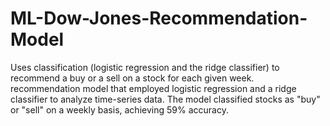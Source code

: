 # ML-Dow-Jones-Recommendation-Model
Uses classification (logistic regression and the ridge classifier) to recommend a buy or a sell on a stock for each given week.    
recommendation model that employed logistic regression and a ridge classifier to analyze time-series data. The model classified stocks as "buy" or "sell" on a weekly basis, achieving 59% accuracy.
